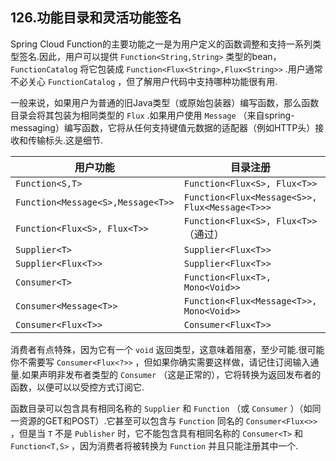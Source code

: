 ## 126.功能目录和灵活功能签名

Spring Cloud Function的主要功能之一是为用户定义的函数调整和支持一系列类型签名.因此，用户可以提供 `Function<String,String>` 类型的bean， `FunctionCatalog` 将它包装成 `Function<Flux<String>,Flux<String>>` .用户通常不必关心 `FunctionCatalog` ，但了解用户代码中支持哪种功能很有用.

一般来说，如果用户为普通的旧Java类型（或原始包装器）编写函数，那么函数目录会将其包装为相同类型的 `Flux` .如果用户使用 `Message` （来自spring-messaging）编写函数，它将从任何支持键值元数据的适配器（例如HTTP头）接收和传输标头.这是细节.

|用户功能|目录注册| |
| ---- | ---- | ---- |
|  `Function<S,T>`  |  `Function<Flux<S>, Flux<T>>`  | |
|  `Function<Message<S>,Message<T>>`  |  `Function<Flux<Message<S>>, Flux<Message<T>>>`  | |
|  `Function<Flux<S>, Flux<T>>`  |  `Function<Flux<S>, Flux<T>>` （通过）| |
|  `Supplier<T>`  |  `Supplier<Flux<T>>`  | |
|  `Supplier<Flux<T>>`  |  `Supplier<Flux<T>>`  | |
|  `Consumer<T>`  |  `Function<Flux<T>, Mono<Void>>`  | |
|  `Consumer<Message<T>>`  |  `Function<Flux<Message<T>>, Mono<Void>>`  | |
|  `Consumer<Flux<T>>`  |  `Consumer<Flux<T>>`  | |

消费者有点特殊，因为它有一个 `void` 返回类型，这意味着阻塞，至少可能.很可能你不需要写 `Consumer<Flux<?>>` ，但如果你确实需要这样做，请记住订阅输入通量.如果声明非发布者类型的 `Consumer` （这是正常的），它将转换为返回发布者的函数，以便可以以受控方式订阅它.

函数目录可以包含具有相同名称的 `Supplier` 和 `Function` （或 `Consumer` ）（如同一资源的GET和POST）.它甚至可以包含与 `Function` 同名的 `Consumer<Flux<>>` ，但是当 `T` 不是 `Publisher` 时，它不能包含具有相同名称的 `Consumer<T>` 和 `Function<T,S>` ，因为消费者将被转换为 `Function` 并且只能注册其中一个.
